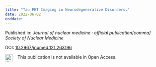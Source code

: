 ```yaml
---
title: "Tau PET Imaging in Neurodegenerative Disorders."
date: 2022-06-02
enddate:
---
```


Published in: *Journal of nuclear medicine : official publication[comma] Society of Nuclear Medicine*

DOI: [10.2967/jnumed.121.263196](https://doi.org/10.2967/jnumed.121.263196)

<img src=https://upload.wikimedia.org/wikipedia/commons/thumb/0/0e/Closed_Access_logo_transparent.svg/1200px-Closed_Access_logo_transparent.svg.png alt="drawing" width="25" align="left"/> &nbsp;&nbsp;&nbsp;This publication is not available in Open Access.


